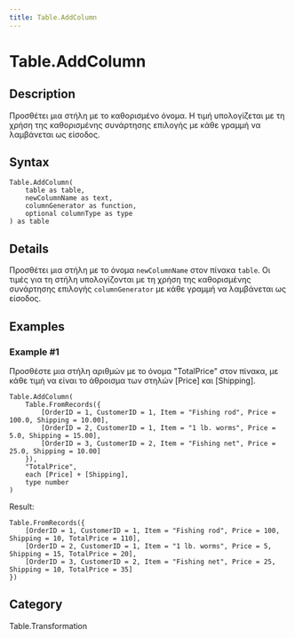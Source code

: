 ```yaml
---
title: Table.AddColumn
---
```


# Table.AddColumn


## Description

Προσθέτει μια στήλη με το καθορισμένο όνομα. Η τιμή υπολογίζεται με τη χρήση της καθορισμένης συνάρτησης επιλογής με κάθε γραμμή να λαμβάνεται ως είσοδος.


## Syntax

```powerquery
Table.AddColumn(
    table as table,
    newColumnName as text,
    columnGenerator as function,
    optional columnType as type
) as table
```


## Details

Προσθέτει μια στήλη με το όνομα <code>newColumnName</code> στον πίνακα <code>table</code>. Οι τιμές για τη στήλη υπολογίζονται με τη χρήση της καθορισμένης συνάρτησης επιλογής <code>columnGenerator</code> με κάθε γραμμή να λαμβάνεται ως είσοδος.


## Examples

### Example #1 
Προσθέστε μια στήλη αριθμών με το όνομα &#34;TotalPrice&#34; στον πίνακα, με κάθε τιμή να είναι το άθροισμα των στηλών [Price] και [Shipping].
```powerquery
Table.AddColumn(
    Table.FromRecords({
        [OrderID = 1, CustomerID = 1, Item = "Fishing rod", Price = 100.0, Shipping = 10.00],
        [OrderID = 2, CustomerID = 1, Item = "1 lb. worms", Price = 5.0, Shipping = 15.00],
        [OrderID = 3, CustomerID = 2, Item = "Fishing net", Price = 25.0, Shipping = 10.00]
    }),
    "TotalPrice",
    each [Price] + [Shipping],
    type number
)
```

Result: 
```powerquery
Table.FromRecords({
    [OrderID = 1, CustomerID = 1, Item = "Fishing rod", Price = 100, Shipping = 10, TotalPrice = 110],
    [OrderID = 2, CustomerID = 1, Item = "1 lb. worms", Price = 5, Shipping = 15, TotalPrice = 20],
    [OrderID = 3, CustomerID = 2, Item = "Fishing net", Price = 25, Shipping = 10, TotalPrice = 35]
})
```




## Category
Table.Transformation
